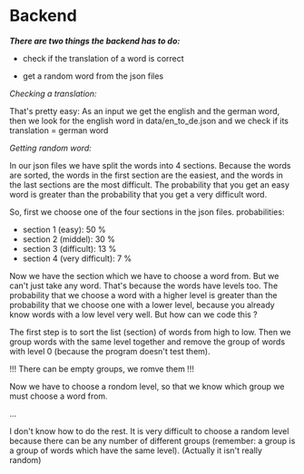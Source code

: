 # Backend

***There are two things the backend has to do:***

* check if the translation of a word is correct

* get a random word from the json files

*Checking a translation:*

That's pretty easy: As an input we get the english and the german word, then we look
for the english word in data/en_to_de.json and we check if its translation = german word

*Getting random word:*

In our json files we have split the words into 4 sections. Because the words are sorted, the
words in the first section are the easiest, and the words in the last sections are the most difficult.
The probability that you get an easy word is greater than the probability that you get a very
difficult word.

So, first we choose one of the four sections in the json files. probabilities:

* section 1 (easy): 50 %
* section 2 (middel): 30 %
* section 3 (difficult): 13 %
* section 4 (very difficult): 7 %

Now we have the section which we have to choose a word from. But we can't just take any word.
That's because the words have levels too. The probability that we choose a word with a higher
level is greater than the probability that we choose one with a lower level, because you already
know words with a low level very well. But how can we code this ?

The first step is to sort the list (section) of words from high to low. Then we group words with the
same level together and remove the group of words with level 0 (because the program doesn't test them).

!!! There can be empty groups, we romve them !!!

Now we have to choose a rondom level, so that we know which group we must choose a word from.

...

I don't know how to do the rest. It is very difficult to choose a random level because there can be any number of
different groups (remember: a group is a group of words which have the same level).
(Actually it isn't really random)
